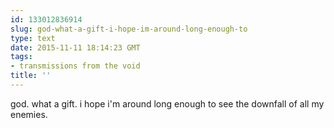 ```yaml
---
id: 133012836914
slug: god-what-a-gift-i-hope-im-around-long-enough-to
type: text
date: 2015-11-11 18:14:23 GMT
tags:
- transmissions from the void
title: ''
---
```

god. what a gift. i hope i'm around long enough to see the downfall of all my enemies.